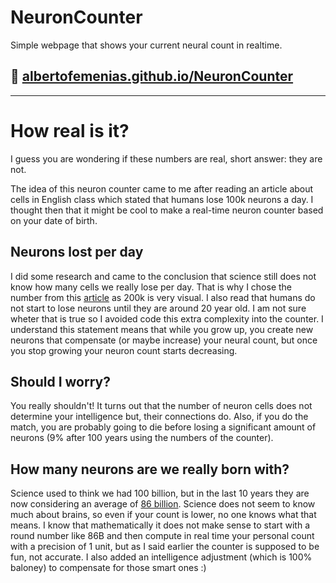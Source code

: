 # NeuronCounter
Simple webpage that shows your current neural count in realtime.

## 🔗 [albertofemenias.github.io/NeuronCounter](https://albertofemenias.github.io/NeuronCounter/)

---
# How real is it?
I guess you are wondering if these numbers are real, short answer: they are not.

The idea of this neuron counter came to me after reading an article about cells in English class which stated that humans lose 100k neurons a day. I thought then that it might be cool to make a real-time neuron counter based on your date of birth.

## Neurons lost per day
I did some research and came to the conclusion that science still does not know how many cells we really lose per day. That is why I chose the number from this [article](http://cda.morris.umn.edu/~meeklesr/neurons.html) as 200k is very visual. I also read that humans do not start to lose neurons until they are
 around 20 year old. I am not sure wheter that is true so I avoided code this extra complexity into the counter.
I understand this statement means that while you grow up, you create new neurons that compensate (or maybe increase) your neural count, but once you stop growing your neuron count starts decreasing.

## Should I worry?
You really shouldn't! It turns out that the number of neuron cells does not determine your intelligence but, their connections do. Also, if you do the match, you are probably going to die before losing a significant amount of neurons (9% after 100 years using the numbers of the counter).

## How many neurons are we really born with?
Science used to think we had 100 billion, but in the last 10 years they are now considering an average of [86 billion](https://pubmed.ncbi.nlm.nih.gov/19226510/). 
Science does not seem to know much about brains, so even if your count is lower, no one knows what that means.
I know that mathematically it does not make sense to start with a round number like 86B and then compute in real time your personal count with a precision of 1 unit, but as I said earlier the counter is supposed to be fun, not accurate.
I also added an intelligence adjustment (which is 100% baloney) to compensate for those smart ones :)
